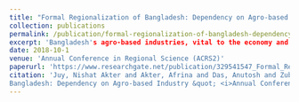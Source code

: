```yaml
---
title: "Formal Regionalization of Bangladesh: Dependency on Agro-based Industry"
collection: publications
permalink: /publication/formal-regionalization-of-bangladesh-dependency-on-agro-based-industry
excerpt: 'Bangladesh's agro-based industries, vital to the economy and employing 75% of rural people, face challenges from natural disasters. This study analyzes regional dependency on agro-based industries using factors like industry count, workforce, cultivated area, and population. Results, including a GIS map, provide insights for sustainable agricultural planning and future research.'
date: 2018-10-1
venue: 'Annual Conference in Regional Science (ACRS2)'
paperurl: 'https://www.researchgate.net/publication/329541547_Formal_Regionalization_of_Bangladesh_Dependency_on_Agro-based_Industry'
citation: 'Juy, Nishat Akter and Akter, Afrina and Das, Anutosh and Zubayer, Md Sakib &quot; Formal Regionalization of
Bangladesh: Dependency on Agro-based Industry &quot; <i>Annual Conference in Regional Science (ACRS2), 2018</i>'
---
```

